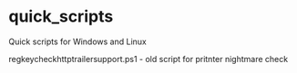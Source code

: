 # quick_scripts
Quick scripts for Windows and Linux

regkeycheckhttptrailersupport.ps1 - old script for pritnter nightmare check
